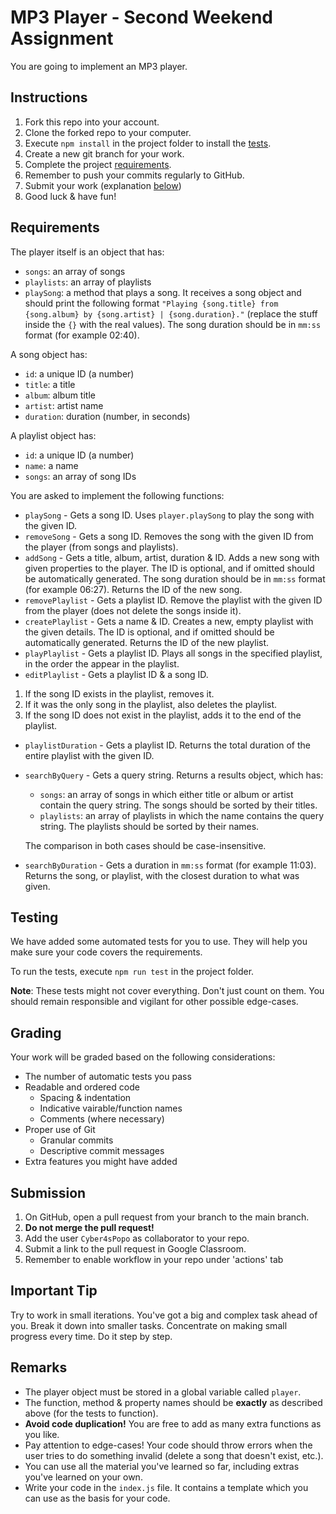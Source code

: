 # MP3 Player - Second Weekend Assignment

You are going to implement an MP3 player.

## Instructions

1. Fork this repo into your account.
2. Clone the forked repo to your computer.
3. Execute `npm install` in the project folder to install the [tests](#testing).
4. Create a new git branch for your work.
5. Complete the project [requirements](#requirements).
6. Remember to push your commits regularly to GitHub.
7. Submit your work (explanation [below](#submission))
8. Good luck & have fun!

## Requirements

The player itself is an object that has:

- `songs`: an array of songs
- `playlists`: an array of playlists
- `playSong`: a method that plays a song.
  It receives a song object and should print the following format `"Playing {song.title} from {song.album} by {song.artist} | {song.duration}."` (replace the stuff inside the `{}` with the real values).
  The song duration should be in `mm:ss` format (for example 02:40).

A song object has:

- `id`: a unique ID (a number)
- `title`: a title
- `album`: album title
- `artist`: artist name
- `duration`: duration (number, in seconds)

A playlist object has:

- `id`: a unique ID (a number)
- `name`: a name
- `songs`: an array of song IDs

You are asked to implement the following functions:

- `playSong` - Gets a song ID. Uses `player.playSong` to play the song with the given ID.
- `removeSong` - Gets a song ID. Removes the song with the given ID from the player (from songs and playlists).
- `addSong` - Gets a title, album, artist, duration & ID. Adds a new song with given properties to the player. The ID is optional, and if omitted should be automatically generated. The song duration should be in `mm:ss` format (for example 06:27). Returns the ID of the new song.
- `removePlaylist` - Gets a playlist ID. Remove the playlist with the given ID from the player (does not delete the songs inside it).
- `createPlaylist` - Gets a name & ID. Creates a new, empty playlist with the given details. The ID is optional, and if omitted should be automatically generated. Returns the ID of the new playlist.
- `playPlaylist` - Gets a playlist ID. Plays all songs in the specified playlist, in the order the appear in the playlist.
- `editPlaylist` - Gets a playlist ID & a song ID.

1. If the song ID exists in the playlist, removes it.
2. If it was the only song in the playlist, also deletes the playlist.
3. If the song ID does not exist in the playlist, adds it to the end of the playlist.

- `playlistDuration` - Gets a playlist ID. Returns the total duration of the entire playlist with the given ID.
- `searchByQuery` - Gets a query string. Returns a results object, which has:

  - `songs`: an array of songs in which either title or album or artist contain the query string. The songs should be sorted by their titles.
  - `playlists`: an array of playlists in which the name contains the query string. The playlists should be sorted by their names.

  The comparison in both cases should be case-insensitive.

- `searchByDuration` - Gets a duration in `mm:ss` format (for example 11:03). Returns the song, or playlist, with the closest duration to what was given.

## Testing

We have added some automated tests for you to use. They will help you make sure your code covers the requirements.

To run the tests, execute `npm run test` in the project folder.

**Note**: These tests might not cover everything. Don't just count on them. You should remain responsible and vigilant for other possible edge-cases.

## Grading

Your work will be graded based on the following considerations:

- The number of automatic tests you pass
- Readable and ordered code
  - Spacing & indentation
  - Indicative vairable/function names
  - Comments (where necessary)
- Proper use of Git
  - Granular commits
  - Descriptive commit messages
- Extra features you might have added

## Submission

1. On GitHub, open a pull request from your branch to the main branch.
2. **Do not merge the pull request!**
3. Add the user `Cyber4sPopo` as collaborator to your repo.
4. Submit a link to the pull request in Google Classroom.
5. Remember to enable workflow in your repo under 'actions' tab

## Important Tip

Try to work in small iterations. You've got a big and complex task ahead of you. Break it down into smaller tasks. Concentrate on making small progress every time. Do it step by step.

## Remarks

- The player object must be stored in a global variable called `player`.
- The function, method & property names should be **exactly** as described above (for the tests to function).
- **Avoid code duplication!** You are free to add as many extra functions as you like.
- Pay attention to edge-cases! Your code should throw errors when the user tries to do something invalid (delete a song that doesn't exist, etc.).
- You can use all the material you've learned so far, including extras you've learned on your own.
- Write your code in the `index.js` file. It contains a template which you can use as the basis for your code.
